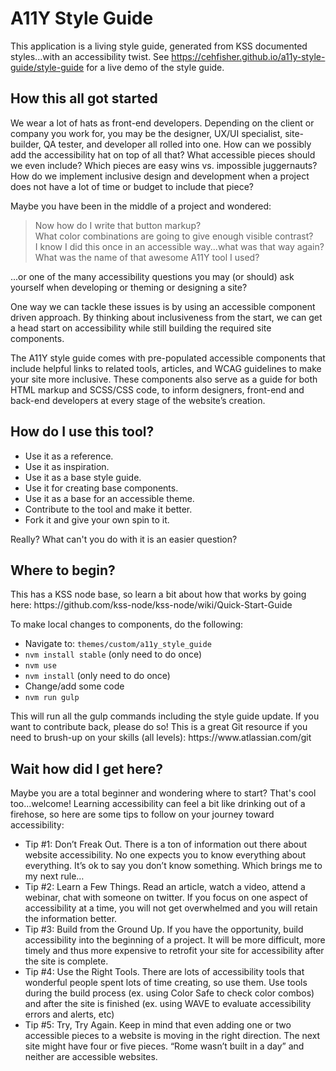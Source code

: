 <h1>A11Y Style Guide</h1>

This application is a living style guide, generated from KSS documented styles...with an accessibility twist. See https://cehfisher.github.io/a11y-style-guide/style-guide for a live demo of the style guide.

<h2>How this all got started</h2>
<p>We wear a lot of hats as front-end developers. Depending on the client or company you work for, you may be the designer, UX/UI specialist, site-builder, QA tester, and developer all rolled into one. How can we possibly add the accessibility hat on top of all that? What accessible pieces should we even include? Which pieces are easy wins vs. impossible juggernauts? How do we implement inclusive design and development when a project does not have a lot of time or budget to include that piece?</p>

<p>Maybe you have been in the middle of a project and wondered:
<blockquote>Now how do I write that button markup?<br>
What color combinations are going to give enough visible contrast?<br>
I know I did this once in an accessible way...what was that way again?<br>
What was the name of that awesome A11Y tool I used?</blockquote></p>
<p>...or one of the many accessibility questions you may (or should) ask yourself when developing or theming or designing a site?</p>

<p>One way we can tackle these issues is by using an accessible component driven approach. By thinking about inclusiveness from the start, we can get a head start on accessibility while still building the required site components.</p>

<p>The A11Y style guide comes with pre-populated accessible components that include helpful links to related tools, articles, and WCAG guidelines to make your site more inclusive. These components also serve as a guide for both HTML markup and SCSS/CSS code, to inform designers, front-end and back-end developers at every stage of the website’s creation.</p>

<div class="break"></div>
<h2>How do I use this tool?</h2>
<p><ul>
<li>Use it as a reference.</li>
<li>Use it as inspiration.</li>
<li>Use it as a base style guide.</li>
<li>Use it for creating base components.</li>
<li>Use it as a base for an accessible theme.</li>
<li>Contribute to the tool and make it better.</li>
<li>Fork it and give your own spin to it.</li>
</ul></p>
<p>Really? What can't you do with it is an easier question?</p>

<div class="break"></div>
<h2>Where to begin?</h2>
<p>This has a KSS node base, so learn a bit about how that works by going here: https://github.com/kss-node/kss-node/wiki/Quick-Start-Guide</p>
<p>To make local changes to components, do the following:
<ul><li>Navigate to: <code>themes/custom/a11y_style_guide</code></li>
<li><code>nvm install stable</code> (only need to do once)</li>
<li><code>nvm use</code></li>
<li><code>nvm install</code> (only need to do once)</li>
<li>Change/add some code</li>
<li><code>nvm run gulp</code></li>
</ul><p>This will run all the gulp commands including the style guide update. If you want to contribute back, please do so! This is a great Git resource if you need to brush-up on your skills (all levels): https://www.atlassian.com/git</p></p>

<div class="break"></div>
<h2>Wait how did I get here?</h2>
<p>Maybe you are a total beginner and wondering where to start? That's cool too...welcome! Learning accessibility can feel a bit like drinking out of a firehose, so here are some tips to follow on your journey toward accessibility:
<ul>
<li>Tip #1: Don’t Freak Out. There is a ton of information out there about website accessibility. No one expects you to know everything about everything. It’s ok to say you don’t know something. Which brings me to my next rule…</li>

<li>Tip #2: Learn a Few Things. Read an article, watch a video, attend a webinar, chat with someone on twitter. If you focus on one aspect of accessibility at a time, you will not get overwhelmed and you will retain the information better.</li>

<li>Tip #3: Build from the Ground Up. If you have the opportunity, build accessibility into the beginning of a project. It will be more difficult, more timely and thus more expensive to retrofit your site for accessibility after the site is complete.</li>

<li>Tip #4: Use the Right Tools. There are lots of accessibility tools that wonderful people spent lots of time creating, so use them. Use tools during the build process (ex. using Color Safe to check color combos) and after the site is finished (ex. using WAVE to evaluate accessibility errors and alerts, etc)</li>

<li>Tip #5:  Try, Try Again. Keep in mind that even adding one or two accessible pieces to a website is moving in the right direction. The next site might have four or five pieces. “Rome wasn’t built in a day” and neither are accessible websites.</li>
</ul></p>

